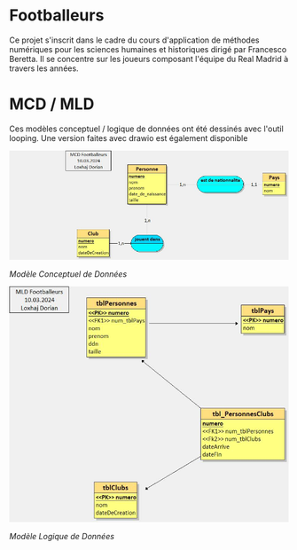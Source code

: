 # Footballeurs

Ce projet s'inscrit dans le cadre du cours d'application de méthodes numériques pour les sciences humaines et historiques dirigé par Francesco Beretta.
Il se concentre sur les joueurs composant l'équipe du Real Madrid à travers les années.

# MCD / MLD
Ces modèles conceptuel / logique de données ont été dessinés avec l'outil looping. Une version faites avec drawio est également disponible

![MCD](MCD/mcd.jpg)

*Modèle Conceptuel de Données*

![MLD](MLD/mld.jpg)

*Modèle Logique de Données*
